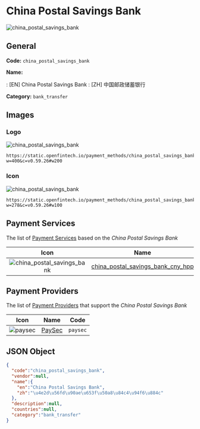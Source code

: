 
# China Postal Savings Bank 
![china_postal_savings_bank](https://static.openfintech.io/payment_methods/china_postal_savings_bank/logo.svg?w=400&c=v0.59.26#w200)  

## General 
**Code:** `china_postal_savings_bank` 
 
**Name:** 
 
:	[EN] China Postal Savings Bank 
:	[ZH] 中国邮政储蓄银行 
 
**Category:** `bank_transfer` 
 

## Images 

### Logo 
![china_postal_savings_bank](https://static.openfintech.io/payment_methods/china_postal_savings_bank/logo.svg?w=400&c=v0.59.26#w200)  

```
https://static.openfintech.io/payment_methods/china_postal_savings_bank/logo.svg?w=400&c=v0.59.26#w200
```  

### Icon 
![china_postal_savings_bank](https://static.openfintech.io/payment_methods/china_postal_savings_bank/icon.svg?w=278&c=v0.59.26#w100)  

```
https://static.openfintech.io/payment_methods/china_postal_savings_bank/icon.svg?w=278&c=v0.59.26#w100
```  

## Payment Services 
 
The list of [Payment Services](/payment-services/) based on the _China Postal Savings Bank_ 

|Icon|Name|Code| 
|:---:|:---:|:---:| 
|![china_postal_savings_bank](https://static.openfintech.io/payment_methods/china_postal_savings_bank/icon.svg?w=278&c=v0.59.26#w100) |[china_postal_savings_bank_cny_hpp](/payment-services/china_postal_savings_bank_cny_hpp/)|`china_postal_savings_bank_cny_hpp`| 
 

## Payment Providers 
 
The list of [Payment Providers](/payment-providers/) that support the _China Postal Savings Bank_ 

|Icon|Name|Code| 
|:---:|:---:|:---:| 
|![paysec](https://static.openfintech.io/payment_providers/paysec/icon.svg?w=278&c=v0.59.26#w100) |[PaySec](/payment-providers/paysec/)|`paysec`| 
 

## JSON Object 

```json
{
  "code":"china_postal_savings_bank",
  "vendor":null,
  "name":{
    "en":"China Postal Savings Bank",
    "zh":"\u4e2d\u56fd\u90ae\u653f\u50a8\u84c4\u94f6\u884c"
  },
  "description":null,
  "countries":null,
  "category":"bank_transfer"
}
```  
